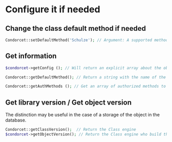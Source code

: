 # Configure it if needed

## Change the class default method if needed
```php
Condorcet::setDefaultMethod('Schulze'); // Argument: A supported method  
```

## Get information 
```php
$condorcet->getConfig (); // Will return an explicit array about the object and Class Constant.  

Condorcet::getDefaultMethod(); // Return a string with the name of the default method in used.

Condorcet::getAuthMethods (); // Get an array of authorized methods to use with the correct string to use as parameter.  
```

## Get library version / Get object version

The distinction may be useful in the case of a storage of the object in the database.
```php
Condorcet::getClassVersion();  // Return the Class engine
$condorcet->getObjectVersion(); // Return the Class engine who build this object
```